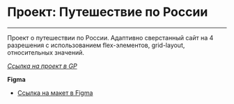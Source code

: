 # Проект: Путешествие по России
------
Проект о путешествии по России. Адаптивно сверстанный сайт на 4 разрешения с использованием flex-элементов, grid-layout, относительных значений.

*[Ссылка на проект в GP](https://github.com/Buktopy/russian-travel)*

**Figma**
* [Ссылка на макет в Figma](https://www.figma.com/file/5S2WSbEFL6awjVWJ0NWL8Q/Sprint-3_-Russia-_-desktop-mobile?node-id=28503%3A0)
